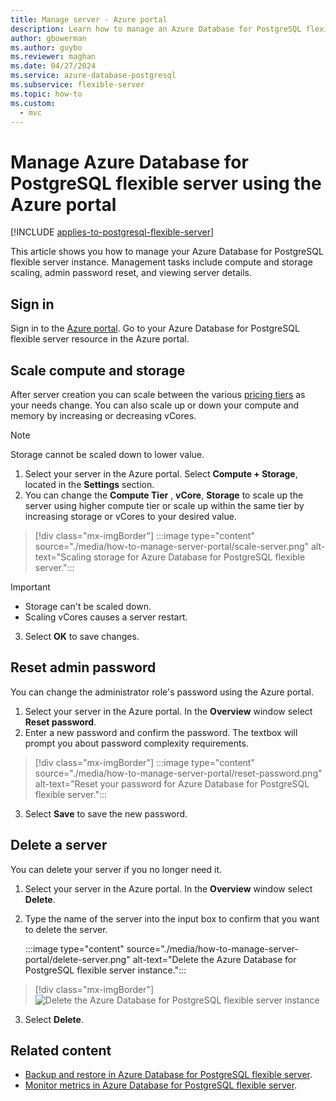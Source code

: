 ```yaml
---
title: Manage server - Azure portal
description: Learn how to manage an Azure Database for PostgreSQL flexible server instance from the Azure portal.
author: gbowerman
ms.author: guybo
ms.reviewer: maghan
ms.date: 04/27/2024
ms.service: azure-database-postgresql
ms.subservice: flexible-server
ms.topic: how-to
ms.custom:
  - mvc
---
```


# Manage Azure Database for PostgreSQL flexible server using the Azure portal

[!INCLUDE [applies-to-postgresql-flexible-server](~/reusable-content/ce-skilling/azure/includes/postgresql/includes/applies-to-postgresql-flexible-server.md)]

This article shows you how to manage your Azure Database for PostgreSQL flexible server instance. Management tasks include compute and storage scaling, admin password reset, and viewing server details.

## Sign in

Sign in to the [Azure portal](https://portal.azure.com). Go to your Azure Database for PostgreSQL flexible server resource in the Azure portal.

## Scale compute and storage

After server creation you can scale between the various [pricing tiers](https://azure.microsoft.com/pricing/details/postgresql/) as your needs change. You can also scale up or down your compute and memory by increasing or decreasing vCores.

> [!NOTE]
> Storage cannot be scaled down to lower value.

1. Select your server in the Azure portal. Select **Compute + Storage**, located in the **Settings** section.
2. You can change the **Compute Tier** , **vCore**, **Storage** to scale up the server using higher compute tier or scale up within the same tier by increasing storage or vCores to your desired value.

> [!div class="mx-imgBorder"]
> :::image type="content" source="./media/how-to-manage-server-portal/scale-server.png" alt-text="Scaling storage for Azure Database for PostgreSQL flexible server.":::

> [!Important]
> - Storage can't be scaled down.
> - Scaling vCores causes a server restart.

3. Select **OK** to save changes.

## Reset admin password

You can change the administrator role's password using the Azure portal.

1. Select your server in the Azure portal. In the **Overview** window select **Reset password**.
2. Enter a new password and confirm the password. The textbox will prompt you about password complexity requirements.

> [!div class="mx-imgBorder"]
> :::image type="content" source="./media/how-to-manage-server-portal/reset-password.png" alt-text="Reset your password for Azure Database for PostgreSQL flexible server.":::

3. Select **Save** to save the new password.

## Delete a server

You can delete your server if you no longer need it.

1. Select your server in the Azure portal. In the **Overview** window select **Delete**.
2. Type the name of the server into the input box to confirm that you want to delete the server.

   :::image type="content" source="./media/how-to-manage-server-portal/delete-server.png" alt-text="Delete the Azure Database for PostgreSQL flexible server instance.":::


  > [!div class="mx-imgBorder"]
  > ![Delete the Azure Database for PostgreSQL flexible server instance](media/how-to-manage-server-portal/delete-server.png)  

3. Select **Delete**.

## Related content

- [Backup and restore in Azure Database for PostgreSQL flexible server](concepts-backup-restore.md).
- [Monitor metrics in Azure Database for PostgreSQL flexible server](concepts-monitoring.md).
